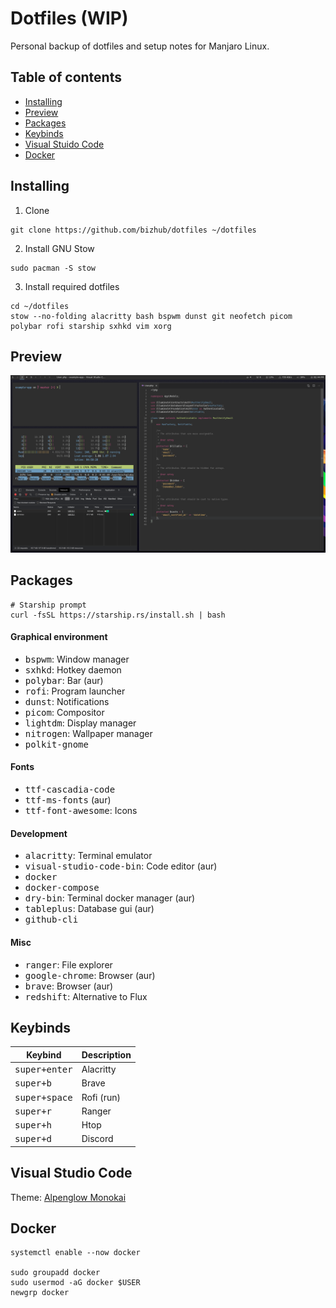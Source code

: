 # Dotfiles (WIP)
Personal backup of dotfiles and setup notes for Manjaro Linux.

## Table of contents
 - [Installing](#installing)
 - [Preview](#preview)
 - [Packages](#packages)
 - [Keybinds](#keybinds)
 - [Visual Stuido Code](#visual-studio-code)
 - [Docker](#docker)

## Installing

1. Clone
```shell
git clone https://github.com/bizhub/dotfiles ~/dotfiles
```

2. Install GNU Stow
```shell
sudo pacman -S stow
```

3. Install required dotfiles
```shell
cd ~/dotfiles
stow --no-folding alacritty bash bspwm dunst git neofetch picom polybar rofi starship sxhkd vim xorg
```

## Preview

![](https://raw.githubusercontent.com/bizhub/dotfiles/master/preview.png)

## Packages

```shell
# Starship prompt
curl -fsSL https://starship.rs/install.sh | bash
```

#### Graphical environment
* <kbd>bspwm</kbd>: Window manager
* <kbd>sxhkd</kbd>: Hotkey daemon
* <kbd>polybar</kbd>: Bar (aur)
* <kbd>rofi</kbd>: Program launcher
* <kbd>dunst</kbd>: Notifications
* <kbd>picom</kbd>: Compositor
* <kbd>lightdm</kbd>: Display manager
* <kbd>nitrogen</kbd>: Wallpaper manager
* <kbd>polkit-gnome</kbd>

#### Fonts
* <kbd>ttf-cascadia-code</kbd>
* <kbd>ttf-ms-fonts</kbd> (aur)
* <kbd>ttf-font-awesome</kbd>: Icons

#### Development
* <kbd>alacritty</kbd>: Terminal emulator
* <kbd>visual-studio-code-bin</kbd>: Code editor (aur)
* <kbd>docker</kbd>
* <kbd>docker-compose</kbd>
* <kbd>dry-bin</kbd>: Terminal docker manager (aur)
* <kbd>tableplus</kbd>: Database gui (aur)
* <kbd>github-cli</kbd>

#### Misc
* <kbd>ranger</kbd>: File explorer
* <kbd>google-chrome</kbd>: Browser (aur)
* <kbd>brave</kbd>: Browser (aur)
* <kbd>redshift</kbd>: Alternative to Flux

## Keybinds
Keybind                | Description
-----------------------|---------------------------------------
<kbd>super+enter</kbd> | Alacritty
<kbd>super+b</kbd>     | Brave
<kbd>super+space</kbd> | Rofi (run)
<kbd>super+r</kbd>     | Ranger
<kbd>super+h</kbd>     | Htop
<kbd>super+d</kbd>     | Discord

## Visual Studio Code
Theme: [Alpenglow Monokai](https://marketplace.visualstudio.com/items?itemName=kaicataldo.alpenglow-monokai)

## Docker
```shell
systemctl enable --now docker

sudo groupadd docker
sudo usermod -aG docker $USER
newgrp docker
```
